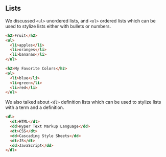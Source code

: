 
## Lists
We discussed `<ul>` unordered lists, and `<ol>` ordered lists which can be used to stylize lists either with bullets or numbers.  
  
```html
<h2>Fruit</h2>
<ul>
  <li>apples</li>
  <li>oranges</li>
  <li>bananas</li>
</ul>

<h2>My Favorite Colors</h2>
<ol>
  <li>blue</li>
  <li>green</li>
  <li>red</li>
</ol>
```  


We also talked about `<dl>` definition lists which can be used to stylize lists with a term and a definition.  

```html
<dl>
  <dt>HTML</dt>
  <dd>Hyper Text Markup Language</dd>
  <dt>CSS</dt>
  <dd>Cascading Style Sheets</dd>
  <dt>JS</dt>
  <dd>JavaScript</dd>
</dl>
```  